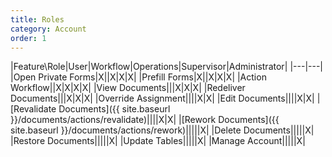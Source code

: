 ```yaml
---
title: Roles
category: Account
order: 1
---
```


|Feature\Role|User|Workflow|Operations|Supervisor|Administrator|
|---|---|
|Open Private Forms|X||X|X|X|
|Prefill Forms|X||X|X|X|
|Action Workflow||X|X|X|X|
|View Documents|||X|X|X|
|Redeliver Documents|||X|X|X|
|Override Assignment||||X|X|
|Edit Documents||||X|X|
|[Revalidate Documents]({{ site.baseurl }}/documents/actions/revalidate)||||X|X|
|[Rework Documents]({{ site.baseurl }}/documents/actions/rework)|||||X|
|Delete Documents|||||X|
|Restore Documents|||||X|
|Update Tables|||||X|
|Manage Account|||||X|